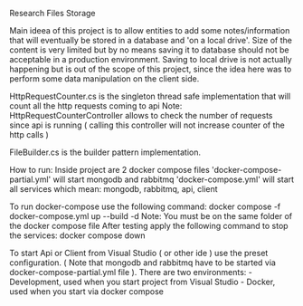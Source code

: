 Research Files Storage

Main ideea of this project is to allow entities to add some notes/information that will eventually be stored in a database and  'on a local drive'. Size of the content is very limited but by no means saving it to database should not be acceptable in a production environment. Saving to local drive is not actually happening but is out of the scope of this project, since the idea here was to perform some data manipulation on the client side.

HttpRequestCounter.cs is the singleton thread safe implementation that will count all the http requests coming to api
Note: HttpRequestCounterController allows to check the number of requests since api is running ( calling this controller will not increase counter of the http calls )

FileBuilder.cs is the builder pattern implementation.

How to run:
Inside project are 2 docker compose files
'docker-compose-partial.yml' will start mongodb and rabbitmq
'docker-compose.yml' will start all services which mean: mongodb, rabbitmq, api, client

To run docker-compose use the following command: docker compose -f docker-compose.yml up --build -d 
Note: You must be on the same folder of the docker compose file
After testing apply the following command to stop the services: docker compose down

To start Api or Client from Visual Studio ( or other ide ) use the preset configuration. ( Note that mongodb and rabbitmq have to be started via docker-compose-partial.yml file ).
There are two environments: 
    - Development, used when you start project from Visual Studio
    - Docker, used when you start via docker compose